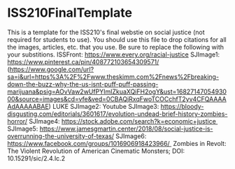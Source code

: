 # ISS210FinalTemplate
This is a template for the ISS210's final webstie on social justice (not required for students to use).
You should use this file to drop citations for all the images, articles, etc. that you use. 
Be sure to replace the following with your substitions.
ISSFront: https://www.every.org/racial-justice
SJImage1: https://www.pinterest.ca/pin/408772103654309571/  (https://www.google.com/url?sa=i&url=https%3A%2F%2Fwww.theskimm.com%2Fnews%2Fbreaking-down-the-buzz-why-the-us-isnt-puff-puff-passing-marijuana&psig=AOvVaw2wUfPYImIZkuaXQiFH2ogY&ust=1682714705493000&source=images&cd=vfe&ved=0CBAQjRxqFwoTCOCchfT2yv4CFQAAAAAdAAAAABAE) LUKE 
SJImage2: Youtube
SJImage3: https://bloody-disgusting.com/editorials/3601617/evolution-undead-brief-history-zombies-horror/
SJImage4: https://stock.adobe.com/search?k=economic+justice 
SJImage5: https://www.jamesgmartin.center/2018/08/social-justice-is-overrunning-the-university-of-texas/
SJImage6: https://www.facebook.com/groups/1016906918423966/ 
Zombies in Revolt: The Violent Revolution of American Cinematic Monsters; DOI: 10.15291/sic/2.4.lc.2 

